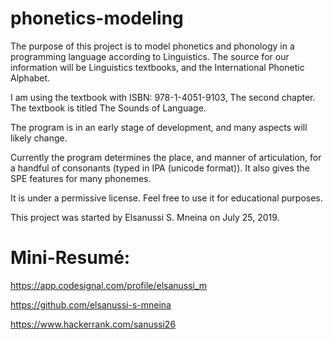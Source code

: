 # phonetics-modeling

The purpose of this project is to model phonetics and phonology in a programming
language according to Linguistics. The source for our information
will be Linguistics textbooks,
and the International Phonetic Alphabet.

I am using the textbook with ISBN: 978-1-4051-9103, The
second chapter. The textbook is titled The Sounds of Language.

The program is in an early stage of development, and many aspects will likely change.

Currently the program determines the place, and manner of articulation,
for a handful of consonants (typed in IPA (unicode format)).
It also gives the SPE features for many phonemes.



It is under a permissive license.
Feel free to use it for educational purposes.

This project was started by Elsanussi S. Mneina on July 25, 2019.


# Mini-Resumé:
https://app.codesignal.com/profile/elsanussi_m

https://github.com/elsanussi-s-mneina

https://www.hackerrank.com/sanussi26

